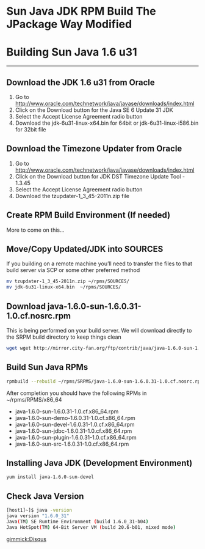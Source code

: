 # Sun Java JDK RPM Build The JPackage Way Modified

Building Sun Java 1.6 u31
=========================

---

Download the JDK 1.6 u31 from Oracle
-----------------------------------

1. Go to http://www.oracle.com/technetwork/java/javase/downloads/index.html
1. Click on the Download button for the Java SE 6 Update 31 JDK
1. Select the Accept License Agreement radio button
1. Download the jdk-6u31-linux-x64.bin for 64bit or jdk-6u31-linux-i586.bin for 32bit file

Download the Timezone Updater from Oracle
-----------------------------------------

1. Go to http://www.oracle.com/technetwork/java/javase/downloads/index.html
1. Click on the Download button for JDK DST Timezone Update Tool - 1.3.45
1. Select the Accept License Agreement radio button
1. Download the tzupdater-1_3_45-2011n.zip file

Create RPM Build Environment (If needed)
----------------------------------------

More to come on this…

Move/Copy Updated/JDK into SOURCES
----------------------------------

If you building on a remote machine you’ll need to transfer the files to that build server via SCP or some other preferred method

```bash
mv tzupdater-1_3_45-2011n.zip ~/rpms/SOURCES/
mv jdk-6u31-linux-x64.bin  ~/rpms/SOURCES/
```

Download java-1.6.0-sun-1.6.0.31-1.0.cf.nosrc.rpm
-------------------------------------------------

This is being performed on your build server. We will download directly to the SRPM build directory to keep things clean

```bash
wget wget http://mirror.city-fan.org/ftp/contrib/java/java-1.6.0-sun-1.6.0.31-1.0.cf.nosrc.rpm ~/rpms/SRPMS/
```

Build Sun Java RPMs
-------------------

```bash
rpmbuild --rebuild ~/rpms/SRPMS/java-1.6.0-sun-1.6.0.31-1.0.cf.nosrc.rpm
```

After completion you should have the following RPMs in ~/rpms/RPMS/x86_64

* java-1.6.0-sun-1.6.0.31-1.0.cf.x86_64.rpm
* java-1.6.0-sun-demo-1.6.0.31-1.0.cf.x86_64.rpm
* java-1.6.0-sun-devel-1.6.0.31-1.0.cf.x86_64.rpm
* java-1.6.0-sun-jdbc-1.6.0.31-1.0.cf.x86_64.rpm
* java-1.6.0-sun-plugin-1.6.0.31-1.0.cf.x86_64.rpm
* java-1.6.0-sun-src-1.6.0.31-1.0.cf.x86_64.rpm

Installing Java JDK (Development Environment)
---------------------------------------------

```bash
yum install java-1.6.0-sun-devel
```

Check Java Version
------------------

```bash
[host1]~]$ java -version
java version "1.6.0_31"
Java(TM) SE Runtime Environment (build 1.6.0_31-b04)
Java HotSpot(TM) 64-Bit Server VM (build 20.6-b01, mixed mode)
```


[gimmick:Disqus](techtacoorg)
